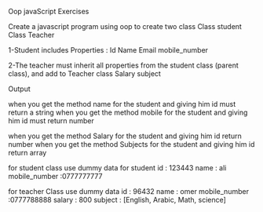 Oop javaScript Exercises

Create a javascript program using oop to create two class
Class student 
Class Teacher 

1-Student includes
 Properties :
 Id
 Name
Email
mobile_number 

2-The teacher must inherit all properties from the student class (parent class), and  add to Teacher class 
Salary 
subject

Output

when you get the method  name for the student  and giving him id must return a string
when you get the method mobile for the student and giving him id must return number




when you get the method  Salary for the student  and giving him id return number
when you get the method Subjects for the student and giving him id return array

for student class 
use dummy data 
for student
id : 123443
name : ali 
mobile_number :0777777777

for teacher Class
use dummy data 
id : 96432
name : omer
mobile_number :0777788888
salary : 800
subject : [English, Arabic, Math, science] 


